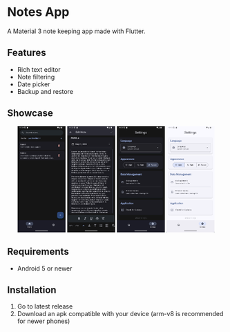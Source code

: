 # Notes App

A Material 3 note keeping app made with Flutter.

## Features

- Rich text editor
- Note filtering
- Date picker
- Backup and restore

## Showcase

<p align="center">
   <img src="screenshots/qemu-system-x86_64_lguPgXaFKA.png" alt="Home screen of the application" width="22%">
   <img src="screenshots/qemu-system-x86_64_PQHbSh5Yjb.png" alt="Editing screen of the application" width="22%">
   <img src="screenshots/qemu-system-x86_64_p7lJQetggp.png" alt="Settings screen of the application (dark theme)" width="22%">
   <img src="screenshots/qemu-system-x86_64_ubQLFms0KF.png" alt="Settings screen of the application (light theme)" width="22%">
</p>

## Requirements

- Android 5 or newer

## Installation

1. Go to latest release
2. Download an apk compatible with your device (arm-v8 is recommended for newer phones)
